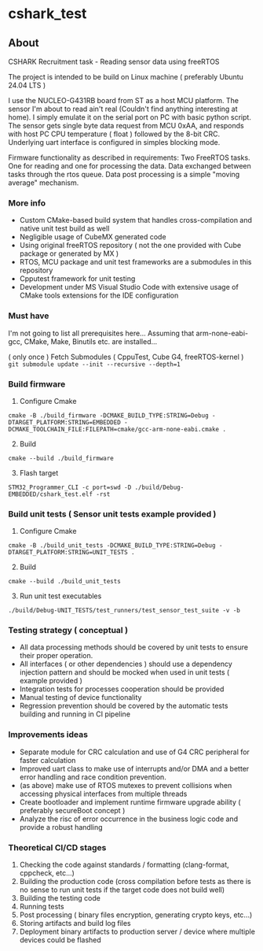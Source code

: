 # cshark_test

## About

CSHARK Recruitment task - Reading sensor data using freeRTOS

The project is intended to be build on Linux machine ( preferably Ubuntu 24.04 LTS )

I use the NUCLEO-G431RB board from ST as a host MCU platform. The sensor I'm about to read ain't real (Couldn't find anything interesting at home). I simply emulate it on the serial  port on PC with basic python script. The sensor gets single byte data request from MCU 0xAA, and responds with host PC CPU temperature ( float ) followed by the 8-bit CRC. Underlying uart interface is configured in simples blocking mode.

Firmware functionality as described in requirements:
Two FreeRTOS tasks. One for reading and one for processing the data. Data exchanged between tasks through the rtos queue. Data post processing is a simple "moving average" mechanism. 

### More info

* Custom CMake-based build system that handles cross-compilation and native unit test build as well
* Negligible usage of CubeMX generated code
* Using original freeRTOS repository ( not the one provided with Cube package or generated by MX )
* RTOS, MCU package and unit test frameworks are a submodules in this repository
* Cpputest framework for unit testing
* Development under MS Visual Studio Code with extensive usage of CMake tools extensions for the IDE configuration

### Must have

I'm not going to list all prerequisites here... Assuming that arm-none-eabi-gcc, CMake, Make, Binutils etc. are installed...
 
( only once ) Fetch Submodules ( CppuTest, Cube G4, freeRTOS-kernel )
    ```git submodule update --init --recursive --depth=1```

### Build firmware 

1. Configure Cmake

```
cmake -B ./build_firmware -DCMAKE_BUILD_TYPE:STRING=Debug -DTARGET_PLATFORM:STRING=EMBEDDED -DCMAKE_TOOLCHAIN_FILE:FILEPATH=cmake/gcc-arm-none-eabi.cmake .
```

2. Build 
```
cmake --build ./build_firmware
```

3. Flash target

```
STM32_Programmer_CLI -c port=swd -D ./build/Debug-EMBEDDED/cshark_test.elf -rst
```
### Build unit tests ( Sensor unit tests example provided )

1. Configure Cmake

```
cmake -B ./build_unit_tests -DCMAKE_BUILD_TYPE:STRING=Debug -DTARGET_PLATFORM:STRING=UNIT_TESTS .
```

2. Build 
```
cmake --build ./build_unit_tests
```

3. Run unit test executables
```
./build/Debug-UNIT_TESTS/test_runners/test_sensor_test_suite -v -b
```

### Testing strategy ( conceptual )

* All data processing methods should be covered by unit tests to ensure their proper operation.
* All interfaces ( or other dependencies ) should use a dependency injection pattern and should be mocked when used in unit tests ( example provided )
* Integration tests for processes cooperation should be provided
* Manual testing of device functionality
* Regression prevention should be covered by the automatic tests building and running in CI pipeline

### Improvements ideas

* Separate module for CRC calculation and use of G4 CRC peripheral for faster calculation
* Improved uart class to make use of interrupts and/or DMA and a better error handling and race condition prevention.
* (as above) make use of RTOS mutexes to prevent collisions when accessing physical interfaces from multiple threads
* Create bootloader and implement runtime firmware upgrade ability ( preferably secureBoot concept )
* Analyze the risc of error occurrence in the business logic code and provide a robust handling


### Theoretical CI/CD stages

1. Checking the code against standards / formatting (clang-format, cppcheck, etc...)
2. Building the production code (cross compilation before tests as there is no sense to run unit tests if the target code does not build well)
3. Building the testing code
4. Running tests
5. Post processing ( binary files encryption, generating crypto keys, etc...)
5. Storing artifacts and build log files
6. Deployment binary artifacts to production server / device where multiple devices could be flashed

